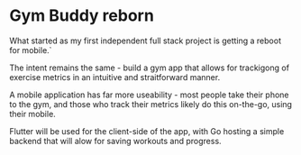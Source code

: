 # Gym Buddy reborn

What started as my first independent full stack project is getting a reboot for mobile.`

The intent remains the same - build a gym app that allows for trackigong of exercise metrics in an intuitive and straitforward manner.

A mobile application has far more useability - most people take their phone to the gym, and those who track their metrics likely do this on-the-go, using their mobile.

Flutter will be used for the client-side of the app, with Go hosting a simple backend that will alow for saving workouts and progress.